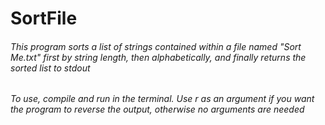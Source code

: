 # SortFile

###### This program sorts a list of strings contained within a file named "Sort Me.txt" first by string length, then alphabetically, and finally returns the sorted list to stdout

###### To use, compile and run in the terminal. Use r as an argument if you want the program to reverse the output, otherwise no arguments are needed
